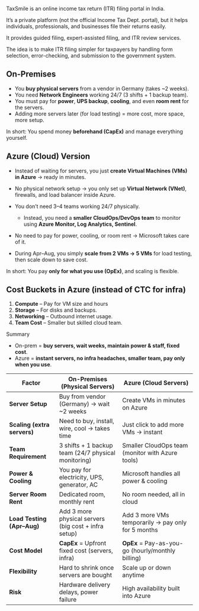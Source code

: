 TaxSmile is an online income tax return (ITR) filing portal in India.

It’s a private platform (not the official Income Tax Dept. portal), but it helps individuals, professionals, and businesses file their returns easily.

It provides guided filing, expert-assisted filing, and ITR review services.

The idea is to make ITR filing simpler for taxpayers by handling form selection, error-checking, and submission to the government system.

## On-Premises 

* You **buy physical servers** from a vendor in Germany (takes ~2 weeks).
* You need **Network Engineers** working 24/7 (3 shifts + 1 backup team).
* You must pay for **power**, **UPS backup**, **cooling**, and even **room rent** for the servers.
* Adding more servers later (for load testing) = more cost, more space, more setup.

 In short: You spend money **beforehand (CapEx)** and manage everything yourself.

##  Azure (Cloud) Version

* Instead of waiting for servers, you just **create Virtual Machines (VMs) in Azure** → ready in minutes.
* No physical network setup → you only set up **Virtual Network (VNet)**, firewalls, and load balancer inside Azure.
* You don’t need 3–4 teams working 24/7 physically.

  * Instead, you need a **smaller CloudOps/DevOps team** to monitor using **Azure Monitor, Log Analytics, Sentinel**.
* No need to pay for power, cooling, or room rent → Microsoft takes care of it.
* During Apr–Aug, you simply **scale from 2 VMs → 5 VMs** for load testing, then scale down to save cost.

 In short: You pay **only for what you use (OpEx)**, and scaling is flexible.


##  Cost Buckets in Azure (instead of CTC for infra)

1. **Compute** – Pay for VM size and hours 
2. **Storage** – For disks and backups.
3. **Networking** – Outbound internet usage.
4. **Team Cost** – Smaller but skilled cloud team.

Summary 

* On-prem = **buy servers, wait weeks, maintain power & staff, fixed cost**.
* Azure = **instant servers, no infra headaches, smaller team, pay only when you use**.


| **Factor**                  | **On-Premises (Physical Servers)**                   | **Azure (Cloud Servers)**                          |
| --------------------------- | ---------------------------------------------------- | -------------------------------------------------- |
| **Server Setup**            | Buy from vendor (Germany) → wait ~2 weeks            | Create VMs in minutes on Azure                     |
| **Scaling (extra servers)** | Need to buy, install, wire, cool → takes time        | Just click to add more VMs → instant               |
| **Team Requirement**        | 3 shifts + 1 backup team (24/7 physical monitoring)  | Smaller CloudOps team (monitor with Azure tools)   |
| **Power & Cooling**         | You pay for electricity, UPS, generator, AC          | Microsoft handles all power & cooling              |
| **Server Room Rent**        | Dedicated room, monthly rent                         | No room needed, all in cloud                       |
| **Load Testing (Apr–Aug)**  | Add 3 more physical servers (big cost + infra setup) | Add 3 more VMs temporarily → pay only for 5 months |
| **Cost Model**              | **CapEx** = Upfront fixed cost (servers, infra)      | **OpEx** = Pay-as-you-go (hourly/monthly billing)  |
| **Flexibility**             | Hard to shrink once servers are bought               | Scale up or down anytime                           |
| **Risk**                    | Hardware delivery delays, power failure              | High availability built into Azure                 |

